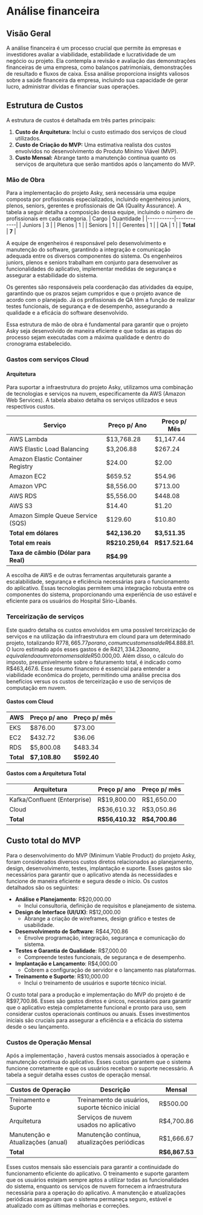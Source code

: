 # Análise financeira

## Visão Geral

A análise financeira é um processo crucial que permite às empresas e investidores avaliar a viabilidade, estabilidade e lucratividade de um negócio ou projeto. Ela contempla a revisão e avaliação das demonstrações financeiras de uma empresa, como balanços patrimoniais, demonstrações de resultado e fluxos de caixa. Essa análise proporciona insights valiosos sobre a saúde financeira da empresa, incluindo sua capacidade de gerar lucro, administrar dívidas e financiar suas operações.

## Estrutura de Custos

A estrutura de custos é detalhada em três partes principais:

1.  **Custo de Arquitetura:** Inclui o custo estimado dos serviços de cloud utilizados.
2.  **Custo de Criação do MVP:** Uma estimativa realista dos custos envolvidos no desenvolvimento do Produto Mínimo Viável (MVP).
3.  **Custo Mensal:** Abrange tanto a manutenção contínua quanto os serviços de arquitetura que serão mantidos após o lançamento do MVP.

### Mão de Obra

Para a implementação do projeto Asky, será necessária uma equipe composta por profissionais especializados, incluindo engenheiros juniors, plenos, seniors, gerentes e profissionais de QA (Quality Assurance). A tabela a seguir detalha a composição dessa equipe, incluindo o número de profissionais em cada categoria.
| Cargo     | Quantidade |
|-----------|------------|
| Juniors   | 3          |
| Plenos    | 1          |
| Seniors   | 1          |
| Gerentes  | 1          |
| QA        | 1          |
| **Total** | **7**      |

A equipe de engenheiros é responsável pelo desenvolvimento e manutenção do software, garantindo a integração e comunicação adequada entre os diversos componentes do sistema. Os engenheiros juniors, plenos e seniors trabalham em conjunto para desenvolver as funcionalidades do aplicativo, implementar medidas de segurança e assegurar a estabilidade do sistema.

Os gerentes são responsáveis pela coordenação das atividades da equipe, garantindo que os prazos sejam cumpridos e que o projeto avance de acordo com o planejado. Já os profissionais de QA têm a função de realizar testes funcionais, de segurança e de desempenho, assegurando a qualidade e a eficácia do software desenvolvido.

Essa estrutura de mão de obra é fundamental para garantir que o projeto Asky seja desenvolvido de maneira eficiente e que todas as etapas do processo sejam executadas com a máxima qualidade e dentro do cronograma estabelecido.


### Gastos com serviços Cloud

#### Arquitetura 

Para suportar a infraestrutura do projeto Asky, utilizamos uma combinação de tecnologias e serviços na nuvem, especificamente da AWS (Amazon Web Services). A tabela abaixo detalha os serviços utilizados e seus respectivos custos.

| Serviço                             | Preço p/ Ano   | Preço p/ Mês  |
|-------------------------------------|----------------|----------------|
| AWS Lambda                          | $13,768.28     | $1,147.44      |
| AWS Elastic Load Balancing          | $3,206.88      | $267.24        |
| Amazon Elastic Container Registry   | $24.00         | $2.00          |
| Amazon EC2                          | $659.52        | $54.96         |
| Amazon VPC                          | $8,556.00      | $713.00        |
| AWS RDS                             | $5,556.00      | $448.08        |
| AWS S3                              | $14.40         | $1.20          |
| Amazon Simple Queue Service (SQS)   | $129.60        | $10.80         |
| **Total em dólares**                | **$42,136.20** | **$3,511.35**  |
| **Total em reais**                  | **R$210.259,64**|**R$17.521.64**|
| **Taxa de câmbio (Dólar para Real)**| **R$4.99**     |                |

A escolha de AWS e de outras ferramentas arquiteturais garante a escalabilidade, segurança e eficiência necessárias para o funcionamento do aplicativo. Essas tecnologias permitem uma integração robusta entre os componentes do sistema, proporcionando uma experiência de uso estável e eficiente para os usuários do Hospital Sírio-Libanês.


### Terceirização de serviços

Este quadro detalha os custos envolvidos em uma possível terceirização de serviços e na utilização da infraestrutura em clound para um determinado projeto, totalizando R$778,665.77 por ano, com um custo mensal de R$64.888.81. O lucro estimado após esses gastos é de R$421,334.23 ao ano, equivalendo a um retorno mensal de R$50.000,00. Além disso, o cálculo do imposto, presumivelmente sobre o faturamento total, é indicado como R$463,467.6. Esse resumo financeiro é essencial para entender a viabilidade econômica do projeto, permitindo uma análise precisa dos benefícios versus os custos de terceirização e uso de serviços de computação em nuvem.

####  Gastos com Cloud

| AWS  | Preço p/ ano | Preço p/ mês |
|------|--------------|--------------|
| EKS  | $876.00      | $73.00       |
| EC2  | $432.72      | $36.06       |
| RDS  | $5,800.08    | $483.34      |
| **Total** | **$7,108.80** | **$592.40** |



#### Gastos com a Arquitetura Total

| Arquitetura                  | Preço p/ ano | Preço p/ mês  |
|------------------------------|--------------|--------------|
| Kafka/Confluent (Enterprise) | R$19,800.00  | R$1,650.00   |
| Cloud                        | R$36,610.32  | R$3,050.86   |
| **Total**                    | **R$56,410.32** | **R$4,700.86** |



## Custo total do MVP

Para o desenvolvimento do MVP (Minimum Viable Product) do projeto Asky, foram considerados diversos custos diretos relacionados ao planejamento, design, desenvolvimento, testes, implantação e suporte. Esses gastos são necessários para garantir que o aplicativo atenda às necessidades e funcione de maneira eficiente e segura desde o início.
Os custos detalhados são os seguintes:

-   **Análise e Planejamento**: R$20,000.00
    -   Inclui consultoria, definição de requisitos e planejamento de sistema.
-   **Design de Interface (UI/UX)**: R$12,000.00
    -   Abrange a criação de wireframes, design gráfico e testes de usabilidade.
-   **Desenvolvimento de Software**: R$44,700.86
    -   Envolve programação, integração, segurança e comunicação do sistema.
-   **Testes e Garantia de Qualidade**: R$7,000.00
    -   Compreende testes funcionais, de segurança e de desempenho.
-   **Implantação e Lançamento**: R$4,000.00
    -   Cobrem a configuração de servidor e o lançamento nas plataformas.
-   **Treinamento e Suporte**: R$10,000.00
    -   Inclui o treinamento de usuários e suporte técnico inicial.
    
O custo total para a produção e implementação do MVP do projeto  é de R$97,700.86. Esses são gastos diretos e únicos, necessários para garantir que o aplicativo esteja completamente funcional e pronto para uso, sem considerar custos operacionais contínuos ou anuais. Esses investimentos iniciais são cruciais para assegurar a eficiência e a eficácia do sistema desde o seu lançamento.

### Custos de Operação Mensal

Após a implementação , haverá custos mensais associados à operação e manutenção contínua do aplicativo. Esses custos garantem que o sistema funcione corretamente e que os usuários recebam o suporte necessário. A tabela a seguir detalha esses custos de operação mensal.

| Custos de Operação        | Descrição                                      | Mensal        |
|---------------------------|------------------------------------------------|---------------|
| Treinamento e Suporte     | Treinamento de usuários, suporte técnico inicial | R$500.00      |
| Arquitetura               | Serviços de nuvem usados no aplicativo          | R$4,700.86    |
| Manutenção e Atualizações (anual) | Manutenção contínua, atualizações periódicas | R$1,666.67    |
| **Total**                 |                                                | **R$6,867.53** |


Esses custos mensais são essenciais para garantir a continuidade do funcionamento eficiente do aplicativo.
O treinamento e suporte garantem que os usuários estejam sempre aptos a utilizar todas as funcionalidades do sistema, enquanto os serviços de nuvem fornecem a infraestrutura necessária para a operação do aplicativo. A manutenção e atualizações periódicas asseguram que o sistema permaneça seguro, estável e atualizado com as últimas melhorias e correções.
